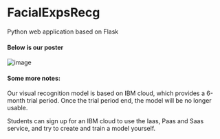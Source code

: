 # FacialExpsRecg
Python web application based on Flask
#### Below is our poster
![image](https://github.com/whywww/FacialExpsRecg/blob/master/static/image/poster.png?raw=true)

#### Some more notes:
Our visual recognition model is based on IBM cloud, which provides a 6-month trial period. Once the trial period end, the model will be no longer usable.

Students can sign up for an IBM cloud to use the Iaas, Paas and Saas service, and try to create and train a model yourself.
